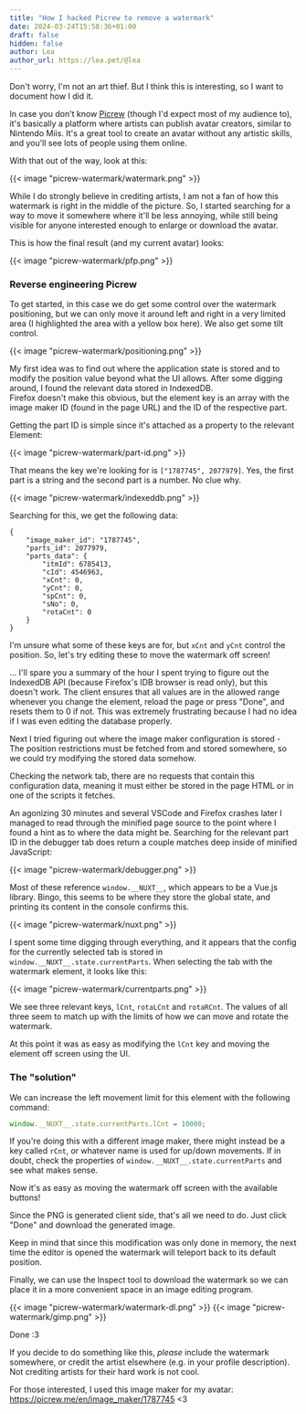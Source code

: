 ```yaml
---
title: "How I hacked Picrew to remove a watermark"
date: 2024-03-24T15:58:36+01:00
draft: false
hidden: false
author: Lea
author_url: https://lea.pet/@lea
---
```


Don't worry, I'm not an art thief. But I think this is interesting, so I want to document how I did it.

<!--more-->

In case you don't know [Picrew](https://picrew.me) (though I'd expect most of my audience to), it's basically a platform where artists can publish avatar creators, similar to Nintendo Miis. It's a great tool to create an avatar without any artistic skills, and you'll see lots of people using them online.

With that out of the way, look at this:

{{< image "picrew-watermark/watermark.png" >}}

While I do strongly believe in crediting artists, I am not a fan of how this watermark is right in the middle of the picture. So, I started searching for a way to move it somewhere where it'll be less annoying, while still being visible for anyone interested enough to enlarge or download the avatar.

This is how the final result (and my current avatar) looks:

{{< image "picrew-watermark/pfp.png" >}}

### Reverse engineering Picrew

To get started, in this case we do get some control over the watermark positioning, but we can only move it around left and right in a very limited area (I highlighted the area with a yellow box here). We also get some tilt control.

{{< image "picrew-watermark/positioning.png" >}}

My first idea was to find out where the application state is stored and to modify the position value beyond what the UI allows. After some digging around, I found the relevant data stored in IndexedDB. \
Firefox doesn't make this obvious, but the element key is an array with the image maker ID (found in the page URL) and the ID of the respective part.

Getting the part ID is simple since it's attached as a property to the relevant Element:

{{< image "picrew-watermark/part-id.png" >}}

That means the key we're looking for is `["1787745", 2077979]`. Yes, the first part is a string and the second part is a number. No clue why.

{{< image "picrew-watermark/indexeddb.png" >}}

Searching for this, we get the following data:

```
{
    "image_maker_id": "1787745",
    "parts_id": 2077979,
    "parts_data": {
        "itmId": 6785413,
        "cId": 4546963,
        "xCnt": 0,
        "yCnt": 0,
        "spCnt": 0,
        "sNo": 0,
        "rotaCnt": 0
    }
}
```

I'm unsure what some of these keys are for, but `xCnt` and `yCnt` control the position. So, let's try editing these to move the watermark off screen!

... I'll spare you a summary of the hour I spent trying to figure out the IndexedDB API (because Firefox's IDB browser is read only), but this doesn't work. The client ensures that all values are in the allowed range whenever you change the element, reload the page or press "Done", and resets them to 0 if not. This was extremely frustrating because I had no idea if I was even editing the database properly.

Next I tried figuring out where the image maker configuration is stored - The position restrictions must be fetched from and stored somewhere, so we could try modifying the stored data somehow.

Checking the network tab, there are no requests that contain this configuration data, meaning it must either be stored in the page HTML or in one of the scripts it fetches.

An agonizing 30 minutes and several VSCode and Firefox crashes later I managed to read through the minified page source to the point where I found a hint as to where the data might be. Searching for the relevant part ID in the debugger tab does return a couple matches deep inside of minified JavaScript:

{{< image "picrew-watermark/debugger.png" >}}

Most of these reference `window.__NUXT__`, which appears to be a Vue.js library. Bingo, this seems to be where they store the global state, and printing its content in the console confirms this.

{{< image "picrew-watermark/nuxt.png" >}}

I spent some time digging through everything, and it appears that the config for the currently selected tab is stored in `window.__NUXT__.state.currentParts`. When selecting the tab with the watermark element, it looks like this:

{{< image "picrew-watermark/currentparts.png" >}}

We see three relevant keys, `lCnt`, `rotaLCnt` and `rotaRCnt`. The values of all three seem to match up with the limits of how we can move and rotate the watermark.

At this point it was as easy as modifying the `lCnt` key and moving the element off screen using the UI.

### The "solution"

We can increase the left movement limit for this element with the following command:

```js
window.__NUXT__.state.currentParts.lCnt = 10000;
```

If you're doing this with a different image maker, there might instead be a key called `rCnt`, or whatever name is used for up/down movements. If in doubt, check the properties of `window.__NUXT__.state.currentParts` and see what makes sense.

Now it's as easy as moving the watermark off screen with the available buttons!

Since the PNG is generated client side, that's all we need to do. Just click "Done" and download the generated image.

Keep in mind that since this modification was only done in memory, the next time the editor is opened the watermark will teleport back to its default position.

Finally, we can use the Inspect tool to download the watermark so we can place it in a more convenient space in an image editing program.

{{< image "picrew-watermark/watermark-dl.png" >}}
{{< image "picrew-watermark/gimp.png" >}}

Done :3

If you decide to do something like this, *please* include the watermark somewhere, or credit the artist elsewhere (e.g. in your profile description). Not crediting artists for their hard work is not cool.

For those interested, I used this image maker for my avatar: https://picrew.me/en/image_maker/1787745 <3
